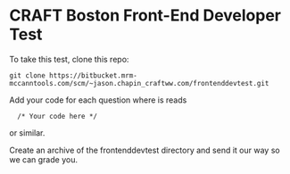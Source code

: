 # CRAFT Boston Front-End Developer Test

To take this test, clone this repo:

    git clone https://bitbucket.mrm-mccanntools.com/scm/~jason.chapin_craftww.com/frontenddevtest.git


Add your code for each question where is reads

      /* Your code here */

or similar.


Create an archive of the frontenddevtest directory and send it our way
so we can grade you.